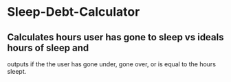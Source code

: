 # Sleep-Debt-Calculator
## Calculates hours user has gone to sleep vs ideals hours of sleep and 
outputs if the the user has gone under, gone over, or is equal to the hours sleept.
